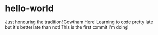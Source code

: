 # hello-world
Just honouring the tradition!
Gowtham Here! Learning to code pretty late but it's better late than not!
This is the first commit I'm doing!
